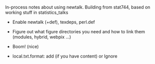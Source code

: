 In-process notes about using newtalk. Building from stat744, based on working stuff in statistics_talks

* Enable newtalk (+def), texdeps, perl.def
* Figure out what figure directories you need and how to link them (modules, hybrid, webpix ...)

* Boom! (nice)

* local.txt.format: add (if you have content) or Ignore
